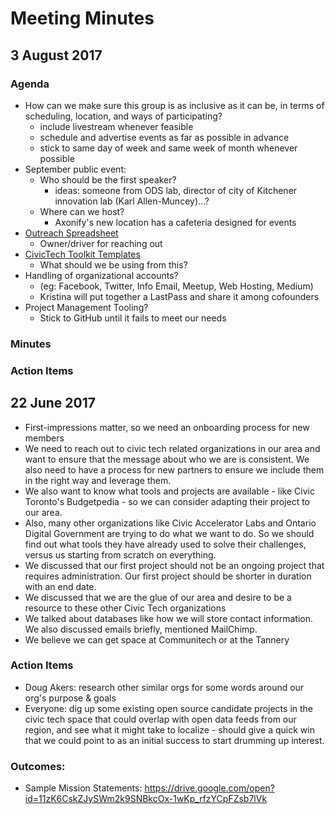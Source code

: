# Meeting Minutes
## 3 August 2017
### Agenda
- How can we make sure this group is as inclusive as it can be, in terms of scheduling, location, and ways of participating?
  - include livestream whenever feasible
  - schedule and advertise events as far as possible in advance
  - stick to same day of week and same week of month whenever possible
- September public event:
  - Who should be the first speaker?
    - ideas: someone from ODS lab, director of city of Kitchener innovation lab (Karl Allen-Muncey)...?
  - Where can we host?
    - Axonify's new location has a cafeteria designed for events
- [Outreach Spreadsheet](https://drive.google.com/open?id=1jHJIlwfmEJLN5_8ceiAx0-BwC2AiXaqrrb3HUiLwY58)
  - Owner/driver for reaching out
- [CivicTech Toolkit Templates](https://drive.google.com/open?id=0ByU26nLp5t3PSWU1bW9BSnJjNEE)
  - What should we be using from this?
- Handling of organizational accounts?
  - (eg: Facebook, Twitter, Info Email, Meetup, Web Hosting, Medium)
  - Kristina will put together a LastPass and share it among cofounders
- Project Management Tooling?
  - Stick to GitHub until it fails to meet our needs
### Minutes

### Action Items

## 22 June 2017
- First-impressions matter, so we need an onboarding process for new members
- We need to reach out to civic tech related organizations in our area and want to ensure that the message about who we are is consistent. We also need to have a process for new partners to ensure we include them in the right way and leverage them.
- We also want to know what tools and projects are available - like Civic Toronto's Budgetpedia - so we can consider adapting their project to our area.
- Also, many other organizations like Civic Accelerator Labs and Ontario Digital Government are trying to do what we want to do. So we should find out what tools they have already used to solve their challenges, versus us starting from scratch on everything.
- We discussed that our first project should not be an ongoing project that requires administration. Our first project should be shorter in duration with an end date.
- We discussed that we are the glue of our area and desire to be a resource to these other Civic Tech organizations
- We talked about databases like how we will store contact information. We also discussed emails briefly, mentioned MailChimp.
- We believe we can get space at Communitech or at the Tannery
### Action Items
- Doug Akers: research other similar orgs for some words around our org's purpose & goals
- Everyone: dig up some existing open source candidate projects in the civic tech space that could overlap with open data feeds from our region, and see what it might take to localize - should give a quick win that we could point to as an initial success to start drumming up interest.
### Outcomes:
- Sample Mission Statements: https://drive.google.com/open?id=11zK6CskZJySWm2k9SNBkcOx-1wKp_rfzYCpFZsb7lVk
